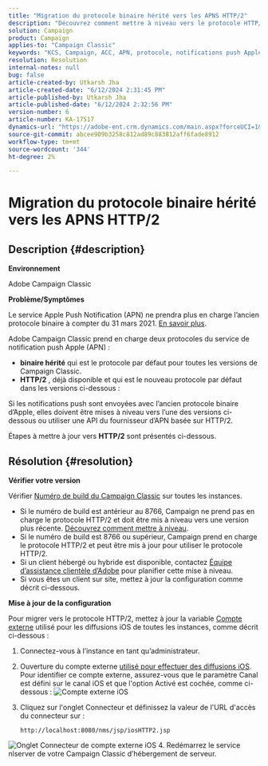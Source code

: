 ```yaml
---
title: "Migration du protocole binaire hérité vers les APNS HTTP/2"
description: "Découvrez comment mettre à niveau vers le protocole HTTP/2 dans Adobe Campaign Classic."
solution: Campaign
product: Campaign
applies-to: "Campaign Classic"
keywords: "KCS, Campaign, ACC, APN, protocole, notifications push Apple"
resolution: Resolution
internal-notes: null
bug: false
article-created-by: Utkarsh Jha
article-created-date: "6/12/2024 2:31:45 PM"
article-published-by: Utkarsh Jha
article-published-date: "6/12/2024 2:32:56 PM"
version-number: 6
article-number: KA-17517
dynamics-url: "https://adobe-ent.crm.dynamics.com/main.aspx?forceUCI=1&pagetype=entityrecord&etn=knowledgearticle&id=c55d4f7a-c828-ef11-840a-00224808decd"
source-git-commit: abcee909b3258c812ad89c883812aff6fade8912
workflow-type: tm+mt
source-wordcount: '344'
ht-degree: 2%

---
```


# Migration du protocole binaire hérité vers les APNS HTTP/2

## Description {#description}


<b>Environnement</b>

Adobe Campaign Classic

<b>Problème/Symptômes</b>

Le service Apple Push Notification (APN) ne prendra plus en charge l’ancien protocole binaire à compter du 31 mars 2021. [En savoir plus](https://developer.apple.com/news/?id=c88acm2b).

Adobe Campaign Classic prend en charge deux protocoles du service de notification push Apple (APN) :

- <b>binaire hérité</b> qui est le protocole par défaut pour toutes les versions de Campaign Classic.
- <b>HTTP/2</b> , déjà disponible et qui est le nouveau protocole par défaut dans les versions ci-dessous :


Si les notifications push sont envoyées avec l’ancien protocole binaire d’Apple, elles doivent être mises à niveau vers l’une des versions ci-dessous ou utiliser une API du fournisseur d’APN basée sur HTTP/2.

Étapes à mettre à jour vers <b>HTTP/2</b> sont présentés ci-dessous.


## Résolution {#resolution}


<b>Vérifier votre version</b>

Vérifier [Numéro de build du Campaign Classic](https://experienceleague.adobe.com/docs/campaign-classic/using/getting-started/starting-with-adobe-campaign/launching-adobe-campaign.html?lang=en#getting-your-campaign-version) sur toutes les instances.

- Si le numéro de build est antérieur au 8766, Campaign ne prend pas en charge le protocole HTTP/2 et doit être mis à niveau vers une version plus récente. [Découvrez comment mettre à niveau](https://experienceleague.adobe.com/docs/campaign-classic/using/monitoring-campaign-classic/updating-adobe-campaign/build-upgrade.html?lang=en#performing-a-build-upgrade).
- Si le numéro de build est 8766 ou supérieur, Campaign prend en charge le protocole HTTP/2 et peut être mis à jour pour utiliser le protocole HTTP/2.
- Si un client hébergé ou hybride est disponible, contactez [Équipe d’assistance clientèle d’Adobe](https://experienceleague.adobe.com/docs/customer-one/using/home.html?lang=en) pour planifier cette mise à niveau.
- Si vous êtes un client sur site, mettez à jour la configuration comme décrit ci-dessous.


<b>Mise à jour de la configuration</b>

Pour migrer vers le protocole HTTP/2, mettez à jour la variable [Compte externe](https://experienceleague.adobe.com/docs/campaign-classic/using/installing-campaign-classic/accessing-external-database/external-accounts.html?lang=en) utilisé pour les diffusions iOS de toutes les instances, comme décrit ci-dessous :

1. Connectez-vous à l’instance en tant qu’administrateur.
2. Ouverture du compte externe [utilisé pour effectuer des diffusions iOS](https://experienceleague.adobe.com/docs/campaign-classic/using/sending-messages/sending-push-notifications/configure-the-mobile-app/configuring-the-mobile-application.html?lang=en). Pour identifier ce compte externe, assurez-vous que le paramètre Canal est défini sur le canal iOS et que l&#39;option Activé est cochée, comme ci-dessous :    ![Compte externe iOS](https://helpx.adobe.com/content/dam/help/en/campaign/kb/migrate-to-http2/jcr_content/main-pars/procedure/proc_par/step_1/step_par/image/iOS-ext-account.png "iOS-ext-account")
3. Cliquez sur l&#39;onglet Connecteur et définissez la valeur de l&#39;URL d&#39;accès du connecteur sur :

   ```
   http://localhost:8080/nms/jsp/iosHTTP2.jsp
   ```

![Onglet Connecteur de compte externe iOS](https://helpx.adobe.com/content/dam/help/en/campaign/kb/migrate-to-http2/jcr_content/main-pars/procedure/proc_par/step/step_par/image/iOs-ext-account-connector.png "iOS-ext-account-connector")
4. Redémarrez le service nlserver de votre Campaign Classic d’hébergement de serveur.

